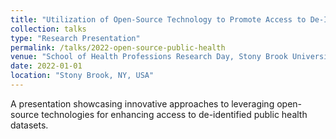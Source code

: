 ```yaml
---
title: "Utilization of Open-Source Technology to Promote Access to De-Identified Public Health Data"
collection: talks
type: "Research Presentation"
permalink: /talks/2022-open-source-public-health
venue: "School of Health Professions Research Day, Stony Brook University"
date: 2022-01-01
location: "Stony Brook, NY, USA"
---
```


A presentation showcasing innovative approaches to leveraging open-source technologies for enhancing access to de-identified public health datasets.
